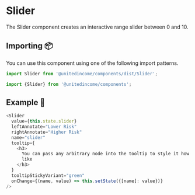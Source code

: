 # Slider

The Slider component creates an interactive range slider between 0 and 10.

## Importing 📦

You can use this component using one of the following import patterns.

```javascript
import Slider from '@unitedincome/components/dist/Slider';
```

```javascript
import {Slider} from '@unitedincome/components';
```

## Example 🚀

```javascript
<Slider
  value={this.state.slider}
  leftAnnotate="Lower Risk"
  rightAnnotate="Higher Risk"
  name="slider"
  tooltip={
    <h3>
      You can pass any arbitrary node into the tooltip to style it how you'd
      like
    </h3>
  }
  tooltipStickyVariant="green"
  onChange={(name, value) => this.setState({[name]: value})}
/>
```
